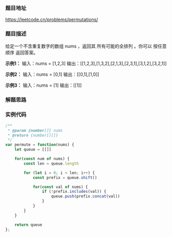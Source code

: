 ### 题目地址

https://leetcode.cn/problems/permutations/

### 题目描述

给定一个不含重复数字的数组 nums ，返回其 所有可能的全排列 。你可以 按任意顺序 返回答案。

**示例1：**
输入：nums = [1,2,3]
输出：[[1,2,3],[1,3,2],[2,1,3],[2,3,1],[3,1,2],[3,2,1]]

**示例2：**
输入：nums = [0,1]
输出：[[0,1],[1,0]]

**示例3：**
输入：nums = [1]
输出：[[1]]

### 解题思路


### 实例代码
``` javascript
/**
 * @param {number[]} nums
 * @return {number[][]}
 */
var permute = function(nums) {
    let queue = [[]]

    for(const num of nums) {
        const len = queue.length

        for (let i = 0; i < len; i++) {
            const prefix = queue.shift()

            for(const val of nums) {
                if (!prefix.includes(val)) {
                    queue.push(prefix.concat(val))
                }
            }
        }
    }

    return queue
};
```

